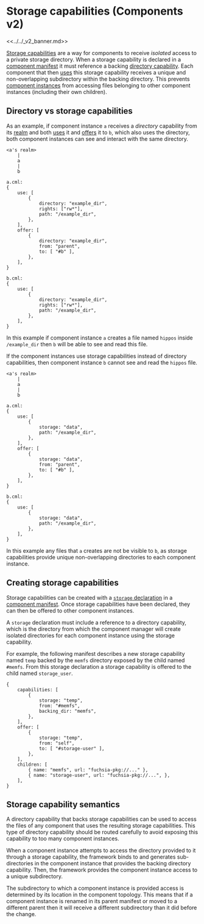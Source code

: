 # Storage capabilities (Components v2)

<<../../_v2_banner.md>>

[Storage capabilities][glossary-storage] are a way for components to receive
_isolated_ access to a private storage directory. When a storage capability is
declared in a [component manifest][manifests-storage] it must reference a
backing [directory capability][directory-capabilities]. Each component that then
[uses][use] this storage capability receives a unique and non-overlapping
subdirectory within the backing directory. This prevents [component
instances][component-instance] from accessing files belonging to other component
instances (including their own children).

## Directory vs storage capabilities

As an example, if component instance `a` receives a _directory_ capability from
its [realm][realm] and both [uses][use] it and [offers][offer] it to `b`, which
also uses the directory, both component instances can see and interact with the
same directory.

```
<a's realm>
    |
    a
    |
    b

a.cml:
{
    use: [
        {
            directory: "example_dir",
            rights: ["rw*"],
            path: "/example_dir",
        },
    ],
    offer: [
        {
            directory: "example_dir",
            from: "parent",
            to: [ "#b" ],
        },
    ],
}

b.cml:
{
    use: [
        {
            directory: "example_dir",
            rights: ["rw*"],
            path: "/example_dir",
        },
    ],
}
```

In this example if component instance `a` creates a file named `hippos` inside
`/example_dir` then `b` will be able to see and read this file.

If the component instances use storage capabilities instead of directory
capabilities, then component instance `b` cannot see and read the `hippos` file.

```
<a's realm>
    |
    a
    |
    b

a.cml:
{
    use: [
        {
            storage: "data",
            path: "/example_dir",
        },
    ],
    offer: [
        {
            storage: "data",
            from: "parent",
            to: [ "#b" ],
        },
    ],
}

b.cml:
{
    use: [
        {
            storage: "data",
            path: "/example_dir",
        },
    ],
}
```

In this example any files that `a` creates are not be visible to `b`, as storage
capabilities provide unique non-overlapping directories to each component
instance.

## Creating storage capabilities

Storage capabilities can be created with a
[`storage` declaration][storage-syntax] in a [component manifest][manifests].
Once storage capabilities have been declared, they can then be offered to other
component instances.

A `storage` declaration must include a reference to a directory capability,
which is the directory from which the component manager will create isolated
directories for each component instance using the storage capability.

For example, the following manifest describes a new storage capability named
`temp` backed by the `memfs` directory exposed by the child named `#memfs`. From
this storage declaration a storage capability is offered to the child named
`storage_user`.

```
{
    capabilities: [
        {
            storage: "temp",
            from: "#memfs",
            backing_dir: "memfs",
        },
    ],
    offer: [
        {
            storage: "temp",
            from: "self",
            to: [ "#storage-user" ],
        },
    ],
    children: [
        { name: "memfs", url: "fuchsia-pkg://..." },
        { name: "storage-user", url: "fuchsia-pkg://...", },
    ],
}
```

## Storage capability semantics

A directory capability that backs storage capabilities can be used to access the
files of any component that uses the resulting storage capabilities. This type
of directory capability should be routed carefully to avoid exposing this
capability to too many component instances.

When a component instance attempts to access the directory provided to it
through a storage capability, the framework binds to and generates
sub-directories in the component instance that provides the backing directory
capability. Then, the framework provides the component instance access to a
unique subdirectory.

The subdirectory to which a component instance is provided access is determined
by its location in the component topology. This means that if a component
instance is renamed in its parent manifest or moved to a different parent then
it will receive a different subdirectory than it did before the change.

[component-instance]: /docs/glossary.md#component-instance
[directory-capabilities]: /docs/glossary.md#directory-capability
[glossary-storage]: /docs/glossary.md#storage-capability
[manifests]: /docs/concepts/components/v2/component_manifests.md
[manifests-storage]: /docs/concepts/components/v2/component_manifests.md#capability-storage
[offer]: /docs/glossary.md#offer
[outgoing-directory]: /docs/concepts/system/abi/system.md#outgoing_directory
[realm]: /docs/glossary.md#realm
[storage-syntax]: /docs/concepts/components/v2/component_manifests.md#storage
[use-syntax]: /docs/concepts/components/v2/component_manifests.md#use
[use]: /docs/glossary.md#use
